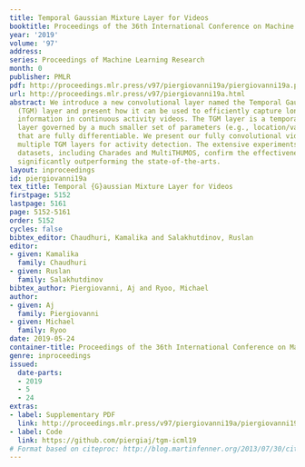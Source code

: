 ```yaml
---
title: Temporal Gaussian Mixture Layer for Videos
booktitle: Proceedings of the 36th International Conference on Machine Learning
year: '2019'
volume: '97'
address: 
series: Proceedings of Machine Learning Research
month: 0
publisher: PMLR
pdf: http://proceedings.mlr.press/v97/piergiovanni19a/piergiovanni19a.pdf
url: http://proceedings.mlr.press/v97/piergiovanni19a.html
abstract: We introduce a new convolutional layer named the Temporal Gaussian Mixture
  (TGM) layer and present how it can be used to efficiently capture longer-term temporal
  information in continuous activity videos. The TGM layer is a temporal convolutional
  layer governed by a much smaller set of parameters (e.g., location/variance of Gaussians)
  that are fully differentiable. We present our fully convolutional video models with
  multiple TGM layers for activity detection. The extensive experiments on multiple
  datasets, including Charades and MultiTHUMOS, confirm the effectiveness of TGM layers,
  significantly outperforming the state-of-the-arts.
layout: inproceedings
id: piergiovanni19a
tex_title: Temporal {G}aussian Mixture Layer for Videos
firstpage: 5152
lastpage: 5161
page: 5152-5161
order: 5152
cycles: false
bibtex_editor: Chaudhuri, Kamalika and Salakhutdinov, Ruslan
editor:
- given: Kamalika
  family: Chaudhuri
- given: Ruslan
  family: Salakhutdinov
bibtex_author: Piergiovanni, Aj and Ryoo, Michael
author:
- given: Aj
  family: Piergiovanni
- given: Michael
  family: Ryoo
date: 2019-05-24
container-title: Proceedings of the 36th International Conference on Machine Learning
genre: inproceedings
issued:
  date-parts:
  - 2019
  - 5
  - 24
extras:
- label: Supplementary PDF
  link: http://proceedings.mlr.press/v97/piergiovanni19a/piergiovanni19a-supp.pdf
- label: Code
  link: https://github.com/piergiaj/tgm-icml19
# Format based on citeproc: http://blog.martinfenner.org/2013/07/30/citeproc-yaml-for-bibliographies/
---
```

